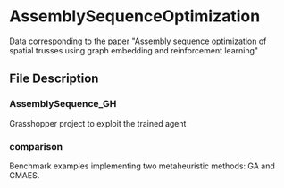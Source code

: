 # AssemblySequenceOptimization
Data corresponding to the paper "Assembly sequence optimization of spatial trusses using graph embedding and reinforcement learning"

## File Description
### AssemblySequence_GH
 Grasshopper project to exploit the trained agent

### comparison
 Benchmark examples implementing two metaheuristic methods: GA and CMAES.
